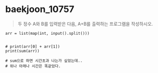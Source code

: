 # baekjoon_10757

>두 정수 A와 B를 입력받은 다음, A+B를 출력하는 프로그램을 작성하시오.



```
arr = list(map(int, input().split()))


# print(arr[0] + arr[1])
print(sum(arr))

# sum으로 하면 시간초과 나는가 싶었는데.. 
# 위나 아래나 시간은 똑같았다.
```

